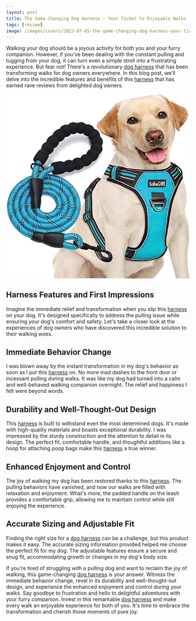 ```yaml
---
layout: post
title: The Game-Changing Dog Harness - Your Ticket to Enjoyable Walks
tags: [review]
image: /images/covers/2023-07-05-the-game-changing-dog-harness-your-ticket-to-enjoyable-walks.jpg
---
```


Walking your dog should be a joyous activity for both you and your furry companion. However, if you've been dealing with the constant pulling and tugging from your dog, it can turn even a simple stroll into a frustrating experience. But fear not! There's a revolutionary [dog harness](https://www.amazon.com/tobeDRI-Harness-Adjustable-Reflective-Control/dp/B086PCQ3HQ/?tag=puppysnuggles-20) that has been transforming walks for dog owners everywhere. In this blog post, we'll delve into the incredible features and benefits of this [harness](https://www.amazon.com/tobeDRI-Harness-Adjustable-Reflective-Control/dp/B086PCQ3HQ/?tag=puppysnuggles-20) that has earned rave reviews from delighted dog owners.

[![a dog in the harness](/images/covers/2023-07-05-the-game-changing-dog-harness-your-ticket-to-enjoyable-walks.jpg)](https://www.amazon.com/tobeDRI-Harness-Adjustable-Reflective-Control/dp/B086PCQ3HQ/?tag=puppysnuggles-20)

## Harness Features and First Impressions

Imagine the immediate relief and transformation when you slip this [harness](https://www.amazon.com/tobeDRI-Harness-Adjustable-Reflective-Control/dp/B086PCQ3HQ/?tag=puppysnuggles-20) on your dog. It's designed specifically to address the pulling issue while ensuring your dog's comfort and safety. Let's take a closer look at the experiences of dog owners who have discovered this incredible solution to their walking woes.

##  Immediate Behavior Change

I was blown away by the instant transformation in my dog's behavior as soon as I put this [harness](https://www.amazon.com/tobeDRI-Harness-Adjustable-Reflective-Control/dp/B086PCQ3HQ/?tag=puppysnuggles-20) on. No more mad dashes to the front door or incessant pulling during walks. It was like my dog had turned into a calm and well-behaved walking companion overnight. The relief and happiness I felt were beyond words.

## Durability and Well-Thought-Out Design

This [harness](https://www.amazon.com/tobeDRI-Harness-Adjustable-Reflective-Control/dp/B086PCQ3HQ/?tag=puppysnuggles-20) is built to withstand even the most determined dogs. It's made with high-quality materials and boasts exceptional durability. I was impressed by the sturdy construction and the attention to detail in its design. The perfect fit, comfortable handle, and thoughtful additions like a hoop for attaching poop bags make this [harness](https://www.amazon.com/tobeDRI-Harness-Adjustable-Reflective-Control/dp/B086PCQ3HQ/?tag=puppysnuggles-20) a true winner.

## Enhanced Enjoyment and Control

The joy of walking my dog has been restored thanks to this [harness](https://www.amazon.com/tobeDRI-Harness-Adjustable-Reflective-Control/dp/B086PCQ3HQ/?tag=puppysnuggles-20). The pulling behaviors have vanished, and now our walks are filled with relaxation and enjoyment. What's more, the padded handle on the leash provides a comfortable grip, allowing me to maintain control while still enjoying the experience.

## Accurate Sizing and Adjustable Fit

Finding the right size for a [dog harness](https://www.amazon.com/tobeDRI-Harness-Adjustable-Reflective-Control/dp/B086PCQ3HQ/?tag=puppysnuggles-20) can be a challenge, but this product makes it easy. The accurate sizing information provided helped me choose the perfect fit for my dog. The adjustable features ensure a secure and snug fit, accommodating growth or changes in my dog's body size.

If you're tired of struggling with a pulling dog and want to reclaim the joy of walking, this game-changing [dog harness](https://www.amazon.com/tobeDRI-Harness-Adjustable-Reflective-Control/dp/B086PCQ3HQ/?tag=puppysnuggles-20) is your answer. Witness the immediate behavior change, revel in its durability and well-thought-out design, and experience the enhanced enjoyment and control during your walks. Say goodbye to frustration and hello to delightful adventures with your furry companion. Invest in this remarkable [dog harness](https://www.amazon.com/tobeDRI-Harness-Adjustable-Reflective-Control/dp/B086PCQ3HQ/?tag=puppysnuggles-20) and make every walk an enjoyable experience for both of you. It's time to embrace the transformation and cherish those moments of pure joy.